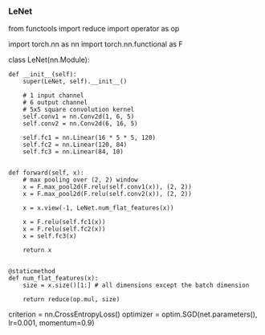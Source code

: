 ### LeNet

from functools import reduce
import operator as op

import torch.nn as nn
import torch.nn.functional as F

class LeNet(nn.Module):

    
    def __init__(self):
        super(LeNet, self).__init__()

        # 1 input channel
        # 6 output channel
        # 5x5 square convolution kernel
        self.conv1 = nn.Conv2d(1, 6, 5)
        self.conv2 = nn.Conv2d(6, 16, 5)

        self.fc1 = nn.Linear(16 * 5 * 5, 120)
        self.fc2 = nn.Linear(120, 84)
        self.fc3 = nn.Linear(84, 10)


    def forward(self, x):
        # max pooling over (2, 2) window
        x = F.max_pool2d(F.relu(self.conv1(x)), (2, 2))
        x = F.max_pool2d(F.relu(self.conv2(x)), (2, 2))

        x = x.view(-1, LeNet.num_flat_features(x))

        x = F.relu(self.fc1(x))
        x = F.relu(self.fc2(x))
        x = self.fc3(x)

        return x


    @staticmethod
    def num_flat_features(x):
        size = x.size()[1:] # all dimensions except the batch dimension

        return reduce(op.mul, size)


criterion = nn.CrossEntropyLoss()
optimizer = optim.SGD(net.parameters(), lr=0.001, momentum=0.9)
